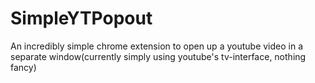 # SimpleYTPopout
An incredibly simple chrome extension to open up a youtube video in a separate window(currently simply using youtube's tv-interface, nothing fancy)
